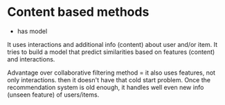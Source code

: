 # Content based methods
- has model

It uses interactions and additional info (content) about user and/or item.
It tries to build a model that predict similarities based on features (content) and interactions.

Advantage over collaborative filtering method = it also uses features, not only interactions. then it doesn't have that cold start problem. Once the recommendation system is old enough, it handles well even new info (unseen feature) of users/items.



